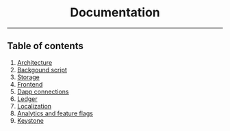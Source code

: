 <h1 align="center">Documentation</h1>

<hr>

## Table of contents

1. [Architecture](01-Architecture.md)
2. [Backgound script](02-Background-script.md)
3. [Storage](03-Storage.md)
4. [Frontend](04-Frontend.md)
5. [Dapp connections](05-Dapp-connections.md)
6. [Ledger](06-Ledger.md)
7. [Localization](07-Localization.md)
8. [Analytics and feature flags](08-Analytics-and-Feature-Flags.md)
9. [Keystone](09-Keystone.md)
